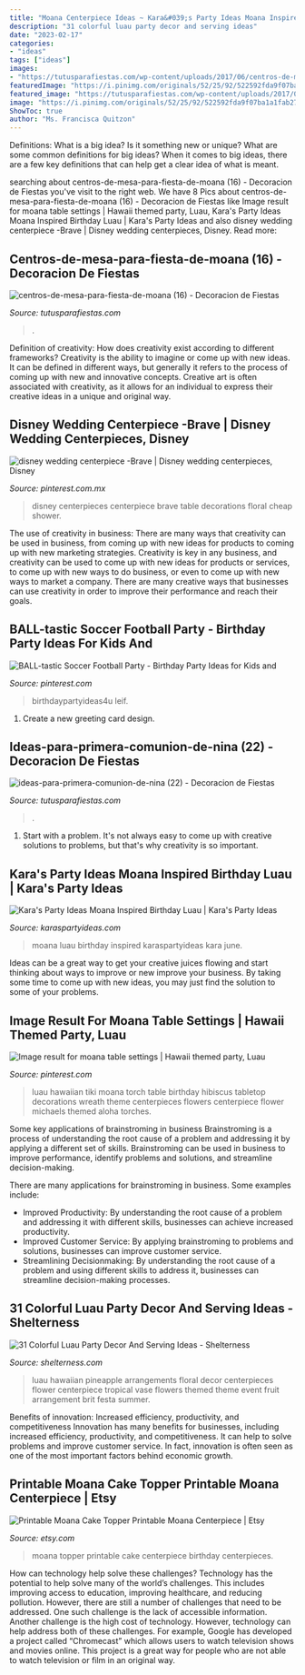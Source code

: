 ```yaml
---
title: "Moana Centerpiece Ideas ~ Kara&#039;s Party Ideas Moana Inspired Birthday Luau"
description: "31 colorful luau party decor and serving ideas"
date: "2023-02-17"
categories:
- "ideas"
tags: ["ideas"]
images:
- "https://tutusparafiestas.com/wp-content/uploads/2017/06/centros-de-mesa-para-fiesta-de-moana-16.jpg"
featuredImage: "https://i.pinimg.com/originals/52/25/92/522592fda9f07ba1a1fab27732e18738.jpg"
featured_image: "https://tutusparafiestas.com/wp-content/uploads/2017/06/centros-de-mesa-para-fiesta-de-moana-16.jpg"
image: "https://i.pinimg.com/originals/52/25/92/522592fda9f07ba1a1fab27732e18738.jpg"
ShowToc: true
author: "Ms. Francisca Quitzon"
---
```



Definitions: What is a big idea? Is it something new or unique? What are some common definitions for big ideas?
When it comes to big ideas, there are a few key definitions that can help get a clear idea of what is meant.

	

		
searching about centros-de-mesa-para-fiesta-de-moana (16) - Decoracion de Fiestas you've visit to the right web. We have 8 Pics about centros-de-mesa-para-fiesta-de-moana (16) - Decoracion de Fiestas like Image result for moana table settings | Hawaii themed party, Luau, Kara&#039;s Party Ideas Moana Inspired Birthday Luau | Kara&#039;s Party Ideas and also disney wedding centerpiece -Brave | Disney wedding centerpieces, Disney. Read more:
		
    
## Centros-de-mesa-para-fiesta-de-moana (16) - Decoracion De Fiestas

<img loading=lazy src="https://tutusparafiestas.com/wp-content/uploads/2017/06/centros-de-mesa-para-fiesta-de-moana-16.jpg" onerror="this.onerror=null;this.src='https://tse4.mm.bing.net/th?id=OIP.3F0aVSMpqTnu1AN75zjA9QHaEK&amp;pid=15.1';" alt="centros-de-mesa-para-fiesta-de-moana (16) - Decoracion de Fiestas">

_Source: tutusparafiestas.com_

>. 

	

Definition of creativity: How does creativity exist according to different frameworks?
Creativity is the ability to imagine or come up with new ideas. It can be defined in different ways, but generally it refers to the process of coming up with new and innovative concepts. Creative art is often associated with creativity, as it allows for an individual to express their creative ideas in a unique and original way.

    
## Disney Wedding Centerpiece -Brave | Disney Wedding Centerpieces, Disney

<img loading=lazy src="https://i.pinimg.com/originals/52/25/92/522592fda9f07ba1a1fab27732e18738.jpg" onerror="this.onerror=null;this.src='https://tse1.mm.bing.net/th?id=OIP.Q4Lhj_5LF01DnNXnEflErAHaLG&amp;pid=15.1';" alt="disney wedding centerpiece -Brave | Disney wedding centerpieces, Disney">

_Source: pinterest.com.mx_

>disney centerpieces centerpiece brave table decorations floral cheap shower. 

	

The use of creativity in business: There are many ways that creativity can be used in business, from coming up with new ideas for products to coming up with new marketing strategies.
Creativity is key in any business, and creativity can be used to come up with new ideas for products or services, to come up with new ways to do business, or even to come up with new ways to market a company. There are many creative ways that businesses can use creativity in order to improve their performance and reach their goals.

    
## BALL-tastic Soccer Football Party - Birthday Party Ideas For Kids And

<img loading=lazy src="https://i.pinimg.com/originals/0e/a2/3f/0ea23f8026dbaddd8828e2d80b0424d6.jpg" onerror="this.onerror=null;this.src='https://tse1.mm.bing.net/th?id=OIP.vHBdlooEyLixziIeJDHfYwHaFj&amp;pid=15.1';" alt="BALL-tastic Soccer Football Party - Birthday Party Ideas for Kids and">

_Source: pinterest.com_

>birthdaypartyideas4u leif. 

	

1. Create a new greeting card design.

    
## Ideas-para-primera-comunion-de-nina (22) - Decoracion De Fiestas

<img loading=lazy src="https://tutusparafiestas.com/wp-content/uploads/2017/09/ideas-para-primera-comunion-de-nina-22.jpg" onerror="this.onerror=null;this.src='https://tse1.mm.bing.net/th?id=OIP.REXLmdlaBhe7n_ubPhK6UgHaNK&amp;pid=15.1';" alt="ideas-para-primera-comunion-de-nina (22) - Decoracion de Fiestas">

_Source: tutusparafiestas.com_

>. 

	

1. Start with a problem. It's not always easy to come up with creative solutions to problems, but that's why creativity is so important.

    
## Kara&#039;s Party Ideas Moana Inspired Birthday Luau | Kara&#039;s Party Ideas

<img loading=lazy src="http://karaspartyideas.com/wp-content/uploads/2018/06/Moana-Inspired-Birthday-Luau-via-Kara_s-Party-Ideas-KarasPartyIdeas.com_.png" onerror="this.onerror=null;this.src='https://tse4.mm.bing.net/th?id=OIP.O-_B2vnOb8YaJtlH3ryOKAHaLH&amp;pid=15.1';" alt="Kara&#039;s Party Ideas Moana Inspired Birthday Luau | Kara&#039;s Party Ideas">

_Source: karaspartyideas.com_

>moana luau birthday inspired karaspartyideas kara june. 

	

Ideas can be a great way to get your creative juices flowing and start thinking about ways to improve or new improve your business. By taking some time to come up with new ideas, you may just find the solution to some of your problems.

    
## Image Result For Moana Table Settings | Hawaii Themed Party, Luau

<img loading=lazy src="https://i.pinimg.com/736x/17/4d/6a/174d6a220dd4e7c8f81cce7281691559.jpg" onerror="this.onerror=null;this.src='https://tse3.mm.bing.net/th?id=OIP.qkPID1GJr6TCwDOjdfwTJgHaLH&amp;pid=15.1';" alt="Image result for moana table settings | Hawaii themed party, Luau">

_Source: pinterest.com_

>luau hawaiian tiki moana torch table birthday hibiscus tabletop decorations wreath theme centerpieces flowers centerpiece flower michaels themed aloha torches. 

	

Some key applications of brainstroming in business
Brainstroming is a process of understanding the root cause of a problem and addressing it by applying a different set of skills. Brainstroming can be used in business to improve performance, identify problems and solutions, and streamline decision-making.

There are many applications for brainstroming in business. Some examples include: 

- Improved Productivity: By understanding the root cause of a problem and addressing it with different skills, businesses can achieve increased productivity.
- Improved Customer Service: By applying brainstroming to problems and solutions, businesses can improve customer service.
- Streamlining Decisionmaking: By understanding the root cause of a problem and using different skills to address it, businesses can streamline decision-making processes.

    
## 31 Colorful Luau Party Decor And Serving Ideas - Shelterness

<img loading=lazy src="https://i.shelterness.com/2016/10/03-a-pineapple-can-be-used-instead-of-a-vase-to-make-a-bold-flower-centerpiece.jpg" onerror="this.onerror=null;this.src='https://tse3.mm.bing.net/th?id=OIP.QzqNpPbL53e0sMQsJk-3qwHaJ9&amp;pid=15.1';" alt="31 Colorful Luau Party Decor And Serving Ideas - Shelterness">

_Source: shelterness.com_

>luau hawaiian pineapple arrangements floral decor centerpieces flower centerpiece tropical vase flowers themed theme event fruit arrangement brit festa summer. 

	

Benefits of innovation: Increased efficiency, productivity, and competitiveness
Innovation has many benefits for businesses, including increased efficiency, productivity, and competitiveness. It can help to solve problems and improve customer service. In fact, innovation is often seen as one of the most important factors behind economic growth.

    
## Printable Moana Cake Topper Printable Moana Centerpiece | Etsy

<img loading=lazy src="https://i.etsystatic.com/15473056/r/il/a65522/1297648370/il_570xN.1297648370_1e1j.jpg" onerror="this.onerror=null;this.src='https://tse3.mm.bing.net/th?id=OIP.DMutSNd7-ApbR0PJM9HpsQHaKS&amp;pid=15.1';" alt="Printable Moana Cake Topper Printable Moana Centerpiece | Etsy">

_Source: etsy.com_

>moana topper printable cake centerpiece birthday centerpieces. 

	

How can technology help solve these challenges?
Technology has the potential to help solve many of the world’s challenges. This includes improving access to education, improving healthcare, and reducing pollution. However, there are still a number of challenges that need to be addressed. One such challenge is the lack of accessible information. Another challenge is the high cost of technology. However, technology can help address both of these challenges. For example, Google has developed a project called “Chromecast” which allows users to watch television shows and movies online. This project is a great way for people who are not able to watch television or film in an original way.

